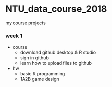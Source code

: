 # NTU_data_course_2018
my course projects 
### week 1
- course
  - download github desktop & R studio
  - sign in github
  - learn how to upload files to github 
- hw
  - basic R programming
  - 1A2B game design
